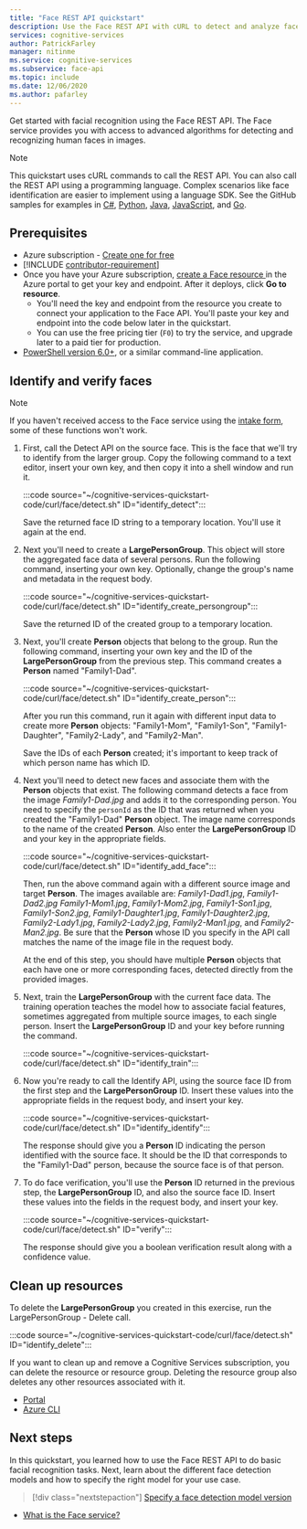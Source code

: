 ```yaml
---
title: "Face REST API quickstart"
description: Use the Face REST API with cURL to detect and analyze faces.
services: cognitive-services
author: PatrickFarley
manager: nitinme
ms.service: cognitive-services
ms.subservice: face-api
ms.topic: include
ms.date: 12/06/2020
ms.author: pafarley
---
```


Get started with facial recognition using the Face REST API. The Face service provides you with access to advanced algorithms for detecting and recognizing human faces in images.

> [!NOTE]
> This quickstart uses cURL commands to call the REST API. You can also call the REST API using a programming language. Complex scenarios like face identification are easier to implement using a language SDK. See the GitHub samples for examples in [C#](https://github.com/Azure-Samples/cognitive-services-quickstart-code/tree/master/dotnet/Face/rest), [Python](https://github.com/Azure-Samples/cognitive-services-quickstart-code/tree/master/python/Face/rest), [Java](https://github.com/Azure-Samples/cognitive-services-quickstart-code/tree/master/java/Face/rest), [JavaScript](https://github.com/Azure-Samples/cognitive-services-quickstart-code/tree/master/javascript/Face/rest), and [Go](https://github.com/Azure-Samples/cognitive-services-quickstart-code/tree/master/go/Face/rest).

## Prerequisites

* Azure subscription - [Create one for free](https://azure.microsoft.com/free/cognitive-services/)
* [!INCLUDE [contributor-requirement](../../includes/quickstarts/contributor-requirement.md)]
* Once you have your Azure subscription, <a href="https://portal.azure.com/#create/Microsoft.CognitiveServicesFace"  title="Create a Face resource"  target="_blank">create a Face resource </a> in the Azure portal to get your key and endpoint. After it deploys, click **Go to resource**.
    * You'll need the key and endpoint from the resource you create to connect your application to the Face API. You'll paste your key and endpoint into the code below later in the quickstart.
    * You can use the free pricing tier (`F0`) to try the service, and upgrade later to a paid tier for production.
* [PowerShell version 6.0+](/powershell/scripting/install/installing-powershell-core-on-windows), or a similar command-line application.



## Identify and verify faces

> [!NOTE]
> If you haven't received access to the Face service using the [intake form](https://aka.ms/facerecognition), some of these functions won't work.

1. First, call the Detect API on the source face. This is the face that we'll try to identify from the larger group. Copy the following command to a text editor, insert your own key, and then copy it into a shell window and run it.

    :::code source="~/cognitive-services-quickstart-code/curl/face/detect.sh" ID="identify_detect":::

    Save the returned face ID string to a temporary location. You'll use it again at the end.

1. Next you'll need to create a **LargePersonGroup**. This object will store the aggregated face data of several persons. Run the following command, inserting your own key. Optionally, change the group's name and metadata in the request body.

    :::code source="~/cognitive-services-quickstart-code/curl/face/detect.sh" ID="identify_create_persongroup":::

    Save the returned ID of the created group to a temporary location.

1. Next, you'll create **Person** objects that belong to the group. Run the following command, inserting your own key and the ID of the **LargePersonGroup** from the previous step. This command creates a **Person** named "Family1-Dad".

    :::code source="~/cognitive-services-quickstart-code/curl/face/detect.sh" ID="identify_create_person":::

    After you run this command, run it again with different input data to create more **Person** objects: "Family1-Mom", "Family1-Son", "Family1-Daughter", "Family2-Lady", and "Family2-Man".

    Save the IDs of each **Person** created; it's important to keep track of which person name has which ID.

1. Next you'll need to detect new faces and associate them with the **Person** objects that exist. The following command detects a face from the image *Family1-Dad.jpg* and adds it to the corresponding person. You need to specify the `personId` as the ID that was returned when you created the "Family1-Dad" **Person** object. The image name corresponds to the name of the created **Person**. Also enter the **LargePersonGroup** ID and your key in the appropriate fields.

    :::code source="~/cognitive-services-quickstart-code/curl/face/detect.sh" ID="identify_add_face":::

    Then, run the above command again with a different source image and target **Person**. The images available are: *Family1-Dad1.jpg*, *Family1-Dad2.jpg* *Family1-Mom1.jpg*, *Family1-Mom2.jpg*, *Family1-Son1.jpg*, *Family1-Son2.jpg*, *Family1-Daughter1.jpg*, *Family1-Daughter2.jpg*, *Family2-Lady1.jpg*, *Family2-Lady2.jpg*, *Family2-Man1.jpg*, and *Family2-Man2.jpg*. Be sure that the **Person** whose ID you specify in the API call matches the name of the image file in the request body.

    At the end of this step, you should have multiple **Person** objects that each have one or more corresponding faces, detected directly from the provided images.

1. Next, train the **LargePersonGroup** with the current face data. The training operation teaches the model how to associate facial features, sometimes aggregated from multiple source images, to each single person. Insert the **LargePersonGroup** ID and your key before running the command.

    :::code source="~/cognitive-services-quickstart-code/curl/face/detect.sh" ID="identify_train":::
 
1. Now you're ready to call the Identify API, using the source face ID from the first step and the **LargePersonGroup** ID. Insert these values into the appropriate fields in the request body, and insert your key.

    :::code source="~/cognitive-services-quickstart-code/curl/face/detect.sh" ID="identify_identify":::

    The response should give you a **Person** ID indicating the person identified with the source face. It should be the ID that corresponds to the "Family1-Dad" person, because the source face is of that person.

1. To do face verification, you'll use the **Person** ID returned in the previous step, the **LargePersonGroup** ID, and also the source face ID. Insert these values into the fields in the request body, and insert your key.

    :::code source="~/cognitive-services-quickstart-code/curl/face/detect.sh" ID="verify":::

    The response should give you a boolean verification result along with a confidence value.



## Clean up resources

To delete the **LargePersonGroup** you created in this exercise, run the LargePersonGroup - Delete call.

:::code source="~/cognitive-services-quickstart-code/curl/face/detect.sh" ID="identify_delete":::

If you want to clean up and remove a Cognitive Services subscription, you can delete the resource or resource group. Deleting the resource group also deletes any other resources associated with it.

* [Portal](../../cognitive-services-apis-create-account.md#clean-up-resources)
* [Azure CLI](../../cognitive-services-apis-create-account-cli.md#clean-up-resources)

## Next steps

In this quickstart, you learned how to use the Face REST API to do basic facial recognition tasks. Next, learn about the different face detection models and how to specify the right model for your use case.

> [!div class="nextstepaction"]
> [Specify a face detection model version](../how-to/specify-detection-model.md)

* [What is the Face service?](../overview-identity.md)